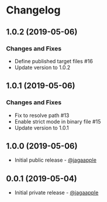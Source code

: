 # Changelog
## 1.0.2 (2019-05-06)
### Changes and Fixes
- Define published target files #16
- Update version to 1.0.2


## 1.0.1 (2019-05-06)
### Changes and Fixes
- Fix to resolve path #13
- Enable strict mode in binary file #15
- Update version to 1.0.1


## 1.0.0 (2019-05-06)
- Initial public release - [@jagaapple](https://github.com/jagaapple)


## 0.0.1 (2019-05-04)
- Initial private release - [@jagaapple](https://github.com/jagaapple)
